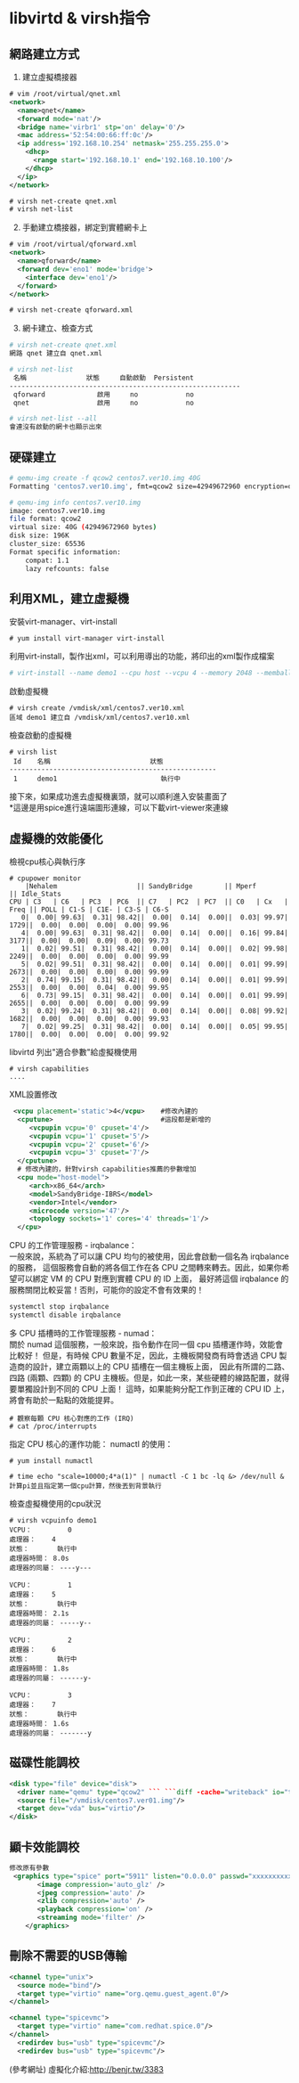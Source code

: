 # libvirtd & virsh指令

## 網路建立方式 
1. 建立虛擬橋接器
```xml
# vim /root/virtual/qnet.xml
<network>
  <name>qnet</name>
  <forward mode='nat'/>
  <bridge name='virbr1' stp='on' delay='0'/>
  <mac address='52:54:00:66:ff:0c'/>
  <ip address='192.168.10.254' netmask='255.255.255.0'>
    <dhcp>
      <range start='192.168.10.1' end='192.168.10.100'/>
    </dhcp>
  </ip>
</network>

# virsh net-create qnet.xml
# virsh net-list
```

2. 手動建立橋接器，綁定到實體網卡上
```xml
# vim /root/virtual/qforward.xml
<network>
  <name>qforward</name>
  <forward dev='eno1' mode='bridge'>
    <interface dev='eno1'/>
  </forward>
</network>

# virsh net-create qforward.xml
```

3. 網卡建立、檢查方式
```bash
# virsh net-create qnet.xml
網路 qnet 建立自 qnet.xml

# virsh net-list
 名稱               狀態     自動啟動  Persistent
----------------------------------------------------------
 qforward             啟用     no            no
 qnet                 啟用     no            no

# virsh net-list --all 
會連沒有啟動的網卡也顯示出來
```

## 硬碟建立
```bash
# qemu-img create -f qcow2 centos7.ver10.img 40G
Formatting 'centos7.ver10.img', fmt=qcow2 size=42949672960 encryption=off cluster_size=65536 lazy_refcounts=off

# qemu-img info centos7.ver10.img
image: centos7.ver10.img
file format: qcow2
virtual size: 40G (42949672960 bytes)
disk size: 196K
cluster_size: 65536
Format specific information:
    compat: 1.1
    lazy refcounts: false
```

## 利用XML，建立虛擬機
安裝virt-manager、virt-install
```
# yum install virt-manager virt-install
```

利用virt-install，製作出xml，可以利用導出的功能，將印出的xml製作成檔案
```bash
# virt-install --name demo1 --cpu host --vcpu 4 --memory 2048 --memballoon virtio --clock offset=utc --controller virtio-scsi --disk /vmdisk/img/centos7.ver10.img,cache=writeback,io=threads,device=disk,bus=virtio --network network=qnet,model=virtio --graphics spice,port=5910,listen=0.0.0.0 --cdrom /vmdisk/iso/CentOS-7-x86_64-DVD-1810.iso --video qxl --dry-run --print-xml
```
啟動虛擬機
```
# virsh create /vmdisk/xml/centos7.ver10.xml
區域 demo1 建立自 /vmdisk/xml/centos7.ver10.xml

```
檢查啟動的虛擬機
```
# virsh list
 Id    名稱                         狀態
----------------------------------------------------
 1     demo1                          執行中
```

接下來，如果成功進去虛擬機裏頭，就可以順利進入安裝畫面了  
*這邊是用spice進行遠端圖形連線，可以下載virt-viewer來連線  

## 虛擬機的效能優化
檢視cpu核心與執行序
```
# cpupower monitor
    |Nehalem                    || SandyBridge        || Mperf              || Idle_Stats
CPU | C3   | C6   | PC3  | PC6  || C7   | PC2  | PC7  || C0   | Cx   | Freq || POLL | C1-S | C1E- | C3-S | C6-S
   0|  0.00| 99.63|  0.31| 98.42||  0.00|  0.14|  0.00||  0.03| 99.97|  1729||  0.00|  0.00|  0.00|  0.00| 99.96
   4|  0.00| 99.63|  0.31| 98.42||  0.00|  0.14|  0.00||  0.16| 99.84|  3177||  0.00|  0.00|  0.09|  0.00| 99.73
   1|  0.02| 99.51|  0.31| 98.42||  0.00|  0.14|  0.00||  0.02| 99.98|  2249||  0.00|  0.00|  0.00|  0.00| 99.99
   5|  0.02| 99.51|  0.31| 98.42||  0.00|  0.14|  0.00||  0.01| 99.99|  2673||  0.00|  0.00|  0.00|  0.00| 99.99
   2|  0.74| 99.15|  0.31| 98.42||  0.00|  0.14|  0.00||  0.01| 99.99|  2553||  0.00|  0.00|  0.04|  0.00| 99.95
   6|  0.73| 99.15|  0.31| 98.42||  0.00|  0.14|  0.00||  0.01| 99.99|  2655||  0.00|  0.00|  0.00|  0.00| 99.99
   3|  0.02| 99.24|  0.31| 98.42||  0.00|  0.14|  0.00||  0.08| 99.92|  1682||  0.00|  0.00|  0.00|  0.00| 99.93
   7|  0.02| 99.25|  0.31| 98.42||  0.00|  0.14|  0.00||  0.05| 99.95|  1780||  0.00|  0.00|  0.00|  0.00| 99.92
```

libvirtd 列出"適合參數"給虛擬機使用
```
# virsh capabilities
....
```

XML設置修改
```XML
 <vcpu placement='static'>4</vcpu>    #修改內建的
  <cputune>                           #這段都是新增的
     <vcpupin vcpu='0' cpuset='4'/>
     <vcpupin vcpu='1' cpuset='5'/>
     <vcpupin vcpu='2' cpuset='6'/>
     <vcpupin vcpu='3' cpuset='7'/>
  </cputune>
  # 修改內建的，針對virsh capabilities推薦的參數增加
  <cpu mode="host-model">
     <arch>x86_64</arch>
     <model>SandyBridge-IBRS</model>
     <vendor>Intel</vendor>
     <microcode version='47'/>
     <topology sockets='1' cores='4' threads='1'/>
  </cpu>
```

CPU 的工作管理服務 - irqbalance：  
一般來說，系統為了可以讓 CPU 均勻的被使用，因此會啟動一個名為 irqbalance 的服務， 這個服務會自動的將各個工作在各 CPU 之間轉來轉去。因此，如果你希望可以綁定 VM 的 CPU 對應到實體 CPU 的 ID 上面， 最好將這個 irqbalance 的服務關閉比較妥當！否則，可能你的設定不會有效果的！  
```bash
systemctl stop irqbalance
systemctl disable irqbalance
```

多 CPU 插槽時的工作管理服務 - numad：  
關於 numad 這個服務，一般來說，指令動作在同一個 cpu 插槽運作時，效能會比較好！ 但是，有時候 CPU 數量不足，因此，主機板開發商有時會透過 CPU 製造商的設計，建立兩顆以上的 CPU 插槽在一個主機板上面， 因此有所謂的二路、四路 (兩顆、四顆) 的 CPU 主機板。但是，如此一來，某些硬體的線路配置，就得要單獨設計到不同的 CPU 上面！ 這時，如果能夠分配工作到正確的 CPU ID 上，將會有助於一點點的效能提昇。  
```
# 觀察每顆 CPU 核心對應的工作 (IRQ)
# cat /proc/interrupts
```

指定 CPU 核心的運作功能： numactl 的使用：  
```
# yum install numactl

# time echo "scale=10000;4*a(1)" | numactl -C 1 bc -lq &> /dev/null &
計算pi並且指定第一個cpu計算，然後丟到背景執行
```

檢查虛擬機使用的cpu狀況
```
# virsh vcpuinfo demo1
VCPU：         0
處理器：    4
狀態：       執行中
處理器時間： 8.0s
處理器的同屬： ----y---

VCPU：         1
處理器：    5
狀態：       執行中
處理器時間： 2.1s
處理器的同屬： -----y--

VCPU：         2
處理器：    6
狀態：       執行中
處理器時間： 1.8s
處理器的同屬： ------y-

VCPU：         3
處理器：    7
狀態：       執行中
處理器時間： 1.6s
處理器的同屬： -------y
```

## 磁碟性能調校
```xml
<disk type="file" device="disk">
  <driver name="qemu" type="qcow2" ``` ```diff -cache="writeback" io="threads"``` ```/>
  <source file="/vmdisk/centos7.ver01.img"/>
  <target dev="vda" bus="virtio"/>
</disk>
```

## 顯卡效能調校
```xml
修改原有參數
 <graphics type="spice" port="5911" listen="0.0.0.0" passwd="xxxxxxxxxxx">
       <image compression='auto_glz' />
       <jpeg compression='auto' />
       <zlib compression='auto' />
       <playback compression='on' />
       <streaming mode='filter' />
    </graphics>
```

## 刪除不需要的USB傳輸
```xml
<channel type="unix">
  <source mode="bind"/>
  <target type="virtio" name="org.qemu.guest_agent.0"/>
</channel>

<channel type="spicevmc">
  <target type="virtio" name="com.redhat.spice.0"/>
</channel>
  <redirdev bus="usb" type="spicevmc"/>
  <redirdev bus="usb" type="spicevmc"/>
```

(參考網址)
虛擬化介紹:http://benjr.tw/3383
